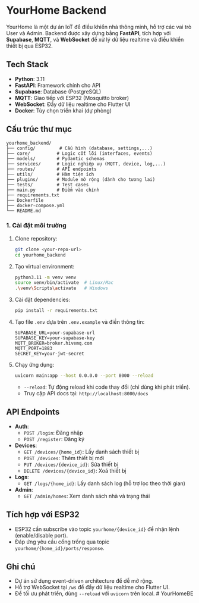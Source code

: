 # YourHome Backend

YourHome là một dự án IoT để điều khiển nhà thông minh, hỗ trợ các vai trò User và Admin. Backend được xây dựng bằng **FastAPI**, tích hợp với **Supabase**, **MQTT**, và **WebSocket** để xử lý dữ liệu realtime và điều khiển thiết bị qua ESP32.

## Tech Stack
- **Python**: 3.11
- **FastAPI**: Framework chính cho API
- **Supabase**: Database (PostgreSQL)
- **MQTT**: Giao tiếp với ESP32 (Mosquitto broker)
- **WebSocket**: Đẩy dữ liệu realtime cho Flutter UI
- **Docker**: Tùy chọn triển khai (dự phòng)

## Cấu trúc thư mục
```
yourhome_backend/
├── config/         # Cấu hình (database, settings,...)
├── core/          # Logic cốt lõi (interfaces, events)
├── models/        # Pydantic schemas
├── services/      # Logic nghiệp vụ (MQTT, device, log,...)
├── routes/        # API endpoints
├── utils/         # Hàm tiện ích
├── plugins/       # Module mở rộng (dành cho tương lai)
├── tests/         # Test cases
├── main.py        # Điểm vào chính
├── requirements.txt
├── Dockerfile
├── docker-compose.yml
└── README.md
```

### 1. Cài đặt môi trường
1. Clone repository:
   ```bash
   git clone <your-repo-url>
   cd yourhome_backend
   ```
2. Tạo virtual environment:
   ```bash
   python3.11 -m venv venv
   source venv/bin/activate  # Linux/Mac
   .\venv\Scripts\activate   # Windows
   ```
3. Cài đặt dependencies:
   ```bash
   pip install -r requirements.txt
   ```
4. Tạo file `.env` dựa trên `.env.example` và điền thông tin:
   ```
   SUPABASE_URL=your-supabase-url
   SUPABASE_KEY=your-supabase-key
   MQTT_BROKER=broker.hivemq.com
   MQTT_PORT=1883
   SECRET_KEY=your-jwt-secret
   ```
5. Chạy ứng dụng:
   ```bash
   uvicorn main:app --host 0.0.0.0 --port 8000 --reload
   ```
   - `--reload`: Tự động reload khi code thay đổi (chỉ dùng khi phát triển).
   - Truy cập API docs tại: `http://localhost:8000/docs`

## API Endpoints
- **Auth**:
  - `POST /login`: Đăng nhập
  - `POST /register`: Đăng ký
- **Devices**:
  - `GET /devices/{home_id}`: Lấy danh sách thiết bị
  - `POST /devices`: Thêm thiết bị mới
  - `PUT /devices/{device_id}`: Sửa thiết bị
  - `DELETE /devices/{device_id}`: Xoá thiết bị
- **Logs**:
  - `GET /logs/{home_id}`: Lấy danh sách log (hỗ trợ lọc theo thời gian)
- **Admin**:
  - `GET /admin/homes`: Xem danh sách nhà và trạng thái

## Tích hợp với ESP32
- ESP32 cần subscribe vào topic `yourhome/{device_id}` để nhận lệnh (enable/disable port).
- Đáp ứng yêu cầu cổng trống qua topic `yourhome/{home_id}/ports/response`.

## Ghi chú
- Dự án sử dụng event-driven architecture để dễ mở rộng.
- Hỗ trợ WebSocket tại `/ws` để đẩy dữ liệu realtime cho Flutter UI.
- Để tối ưu phát triển, dùng `--reload` với `uvicorn` trên local.
#   Y o u r H o m e B E  
 